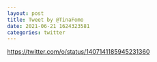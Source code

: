 ```yaml
--- 
layout: post 
title: Tweet by @TinaFomo 
date: 2021-06-21 1624323581 
categories: twitter 
--- 
```

https://twitter.com/o/status/1407141185945231360